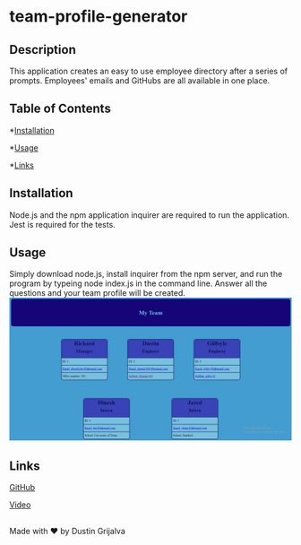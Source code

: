 # team-profile-generator

## Description
  This application creates an easy to use employee directory after a series of prompts. Employees' emails and GitHubs are all available in one place.

  ## Table of Contents
  *[Installation](#installation)

  *[Usage](#usage)

  *[Links](#links)


  ## Installation
  Node.js and the npm application inquirer are required to run the application. Jest is required for the tests.

  ## Usage
  Simply download node.js, install inquirer from the npm server, and run the program by typeing node index.js in the command line. Answer all the questions and your team profile will be created.
  ![screenshot](./assets/images/screenshot.jpg)

  ## Links

  [GitHub](https://github.com/Dustin2400/team-profile-generator)

  [Video](https://watch.screencastify.com/v/WiR0BFx173IloKuaUy4t)

##
  Made with ❤️ by Dustin Grijalva